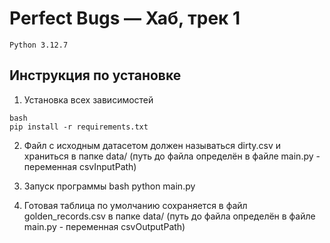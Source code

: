 # Perfect Bugs — Хаб, трек 1
```Python 3.12.7```
## Инструкция по установке
1. Установка всех зависимостей 
```
bash 
pip install -r requirements.txt
```
2. Файл с исходным датасетом должен называться dirty.csv и храниться в папке data/
  (путь до файла определён в файле main.py - переменная csvInputPath)

3. Запуск программы
bash 
python main.py

4. Готовая таблица по умолчанию сохраняется в файл golden_records.csv в папке data/
  (путь до файла определён в файле main.py - переменная csvOutputPath)
